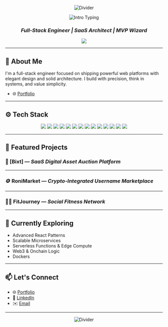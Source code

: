 <!-- README.md -->

<p align="center">
  <img src="https://readme-typing-svg.herokuapp.com?duration=3000&color=FF3C38&width=1000&lines=━━━━━━━━━━━━━━━━━━━━━━━━━━━━━━━━━━━━━━━━━━━━━━━━━━━━━━━━━━━━━━━━━━━━━━━━━━━━━━━━━━━━━━━━━━━━━━━" alt="Divider">
</p>

<p align="center">
  <img src="https://readme-typing-svg.herokuapp.com?size=32&vCenter=true&width=550&color=FF3C38&lines=Hi+👋%2C+I'm+Mohammed+Al-Ameri!" alt="Intro Typing">
</p>

<h3 align="center"><b><i>Full-Stack Engineer | SaaS Architect | MVP Wizard</i></b></h3>

<p align="center">
  <img src="https://readme-typing-svg.herokuapp.com?color=FFFFFF&center=true&width=500&height=50&lines=Crafting+modern+web+experiences.;Code+with+clarity%2C+scale+with+vision.;Minimalist+UX%2C+Maximum+Impact.;Based+in+Riyadh%2C+Building+for+the+World." />
</p>

---

## 🧠 About Me

I'm a full-stack engineer focused on shipping powerful web platforms with elegant design and solid architecture. I build with precision, think in systems, and value simplicity.
- 🌐 [Portfolio](https://mohammed.up.railway.app/)  

---

## ⚙️ Tech Stack

<div align="center">
  <img src="https://img.shields.io/badge/React-61DAFB?logo=react&logoColor=black&style=for-the-badge" />
  <img src="https://img.shields.io/badge/Next.js-000000?logo=nextdotjs&logoColor=white&style=for-the-badge" />
  <img src="https://img.shields.io/badge/TypeScript-3178C6?logo=typescript&logoColor=white&style=for-the-badge" />
  <img src="https://img.shields.io/badge/JavaScript-F7DF1E?logo=javascript&logoColor=black&style=for-the-badge" />
  <img src="https://img.shields.io/badge/TailwindCSS-06B6D4?logo=tailwindcss&logoColor=white&style=for-the-badge" />
  <img src="https://img.shields.io/badge/Redux-764ABC?logo=redux&logoColor=white&style=for-the-badge" />
  <img src="https://img.shields.io/badge/Node.js-339933?logo=nodedotjs&logoColor=white&style=for-the-badge" />
  <img src="https://img.shields.io/badge/Express.js-000000?logo=express&logoColor=white&style=for-the-badge" />
  <img src="https://img.shields.io/badge/MongoDB-47A248?logo=mongodb&logoColor=white&style=for-the-badge" />
  <img src="https://img.shields.io/badge/Firebase-FFCA28?logo=firebase&logoColor=black&style=for-the-badge" />
  <img src="https://img.shields.io/badge/Docker-2496ED?logo=docker&logoColor=white&style=for-the-badge" />
  <img src="https://img.shields.io/badge/CI%2FCD-000000?logo=githubactions&logoColor=white&style=for-the-badge" />
  <img src="https://img.shields.io/badge/Cloudflare-F38020?logo=cloudflare&logoColor=white&style=for-the-badge" />
  <img src="https://img.shields.io/badge/n8n-FF0000?logo=n8n&logoColor=white&style=for-the-badge" />
</div>

---

## 🚀 Featured Projects

### 🔐 [Bixt] — *SaaS Digital Asset Auction Platform*
---

### 🪙 RoniMarket — *Crypto-Integrated Username Marketplace*
---

### 🏋️‍♀️ FitJourney — *Social Fitness Network*
---

## 📌 Currently Exploring

- Advanced React Patterns  
- Scalable Microservices  
- Serverless Functions & Edge Compute  
- Web3 & Onchain Logic  
- Dockers
 
---

## 📫 Let's Connect

- 🌐 [Portfolio](https://mohammed.up.railway.app/)  
- 💼 [LinkedIn](https://linkedin.com/in/mohammed-derhem)  
- ✉️ [Email](mailto:nateware777@gmail.com)

---

<p align="center">
  <img src="https://readme-typing-svg.herokuapp.com?duration=3000&color=FF3C38&width=1000&lines=━━━━━━━━━━━━━━━━━━━━━━━━━━━━━━━━━━━━━━━━━━━━━━━━━━━━━━━━━━━━━━━━━━━━━━━━━━━━━━━━━━━━━━━━━━━━━━━" alt="Divider">
</p>
